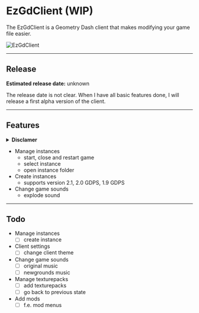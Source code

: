 # EzGdClient (WIP)
The EzGdClient is a Geometry Dash client that makes modifying your game file easier.

![EzGdClient](https://i.imgur.com/nnxHYNu.png "EzGdClient")

---

## **Release**
**Estimated release date:** unknown

The release date is not clear. When I have all basic features done, I will release a first alpha version of the client.

---

## **Features**
<details>
  <summary><b>Disclamer</b></summary>

  *The EzGdClient is still in development. This means that some features may be added or removed in further development.*
</details>

- Manage instances
    - start, close and restart game
    - select instance
    - open instance folder
- Create instances
    - supports version 2.1, 2.0 GDPS, 1.9 GDPS
- Change game sounds
    - explode sound

---

## **Todo**
- Manage instances
    - [ ] create instance
- Client settings
    - [ ] change client theme
- Change game sounds
    - [ ] original music
    - [ ] newgrounds music
- Manage texturepacks
    - [ ] add texturepacks
    - [ ] go back to previous state
- Add mods
    - [ ] f.e. mod menus
